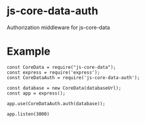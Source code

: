 # js-core-data-auth
Authorization middleware for js-core-data

# Example

```
const CoreData = require("js-core-data");
const express = require('express');
const CoreDataAuth = require('js-core-data-auth');

const database = new CoreData(databaseUrl);
const app = express();

app.use(CoreDataAuth.auth(database));

app.listen(3000)
```
